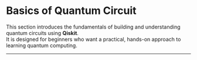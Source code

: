 # Basics of Quantum Circuit

This section introduces the fundamentals of building and understanding quantum circuits using **Qiskit**.  
It is designed for beginners who want a practical, hands-on approach to learning quantum computing.

---
